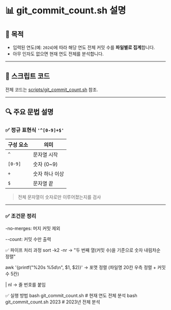 # 📊 git_commit_count.sh 설명

## 📌 목적

- 입력된 연도(예: `2024`)에 따라 해당 연도 전체 커밋 수를 **파일별로 집계**합니다.
- 아무 인자도 없으면 현재 연도 전체를 분석합니다.

---

## 🧪 스크립트 코드

전체 코드는 [scripts/git_commit_count.sh](scripts/git_commit_count.sh) 참조.

---

## 🔍 주요 문법 설명

### ✅ 정규 표현식 `'^[0-9]+$'`

| 구성 요소 | 의미 |
|-----------|------|
| `^`       | 문자열 시작 |
| `[0-9]`   | 숫자 (0~9) |
| `+`       | 숫자 하나 이상 |
| `$`       | 문자열 끝 |

> 전체 문자열이 숫자로만 이루어졌는지를 검사

---

### ✅ 조건문 정리

-no-merges: 머지 커밋 제외

--count: 커밋 수만 출력

✅ 파이프 처리 과정
sort -k2 -nr
→ "두 번째 열(커밋 수)을 기준으로 숫자 내림차순 정렬"

awk '{printf("%20s %5d\n", $1, $2)}'
→ 포맷 정렬 (파일명 20칸 우측 정렬 + 커밋수 5칸)

| nl
→ 줄 번호를 붙임

✅ 실행 방법
bash git_commit_count.sh          # 현재 연도 전체 분석
bash git_commit_count.sh 2023     # 2023년 전체 분석

